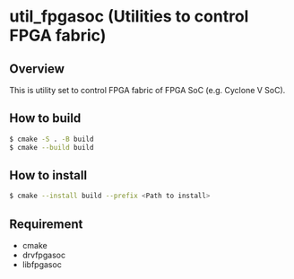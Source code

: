 util\_fpgasoc (Utilities to control FPGA fabric)
================================================

Overview
--------
This is utility set to control FPGA fabric of FPGA SoC (e.g. Cyclone V SoC).

How to build
------------
```sh
$ cmake -S . -B build
$ cmake --build build
```

How to install
--------------
```sh
$ cmake --install build --prefix <Path to install>
```

Requirement
-----------
* cmake
* drvfpgasoc
* libfpgasoc

